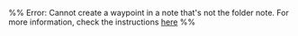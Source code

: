 %% Error: Cannot create a waypoint in a note that's not the folder note. For more information, check the instructions [here](https://github.com/IdreesInc/Waypoint) %%
